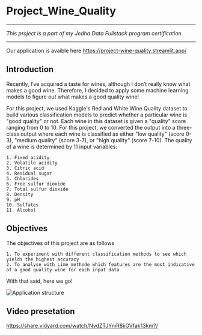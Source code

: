 # Project_Wine_Quality
-----------------------------------------------------------------------------------------------------------------------------

*This project is a part of my Jedha Data Fullstack program certification*

-----------------------------------------------------------------------------------------------------------------------------


Our application is avaible here https://project-wine-quality.streamlit.app/

## Introduction

Recently, I’ve acquired a taste for wines, although I don’t really know what makes a good wine. Therefore, I decided to apply some machine learning models to figure out what makes a good quality wine!

For this project, we used Kaggle's Red and White Wine Quality dataset to build various classification models to predict whether a particular wine is "good quality" or not. Each wine in this dataset is given a "quality" score ranging from 0 to 10. For this project, we converted the output into a three-class output where each wine is classified as either "low quality" (score 0-3), "medium quality" (score 3-7), or "high quality" (score 7-10). The quality of a wine is determined by 11 input variables:

    1. Fixed acidity
    2. Volatile acidity
    3. Citric acid
    4. Residual sugar
    5. Chlorides
    6. Free sulfur dioxide
    7. Total sulfur dioxide
    8. Density
    9. pH
    10. Sulfates
    11. Alcohol

## Objectives

The objectives of this project are as follows

    1. To experiment with different classification methods to see which yields the highest accuracy
    2. To analyse with Lime methode which features are the most indicative of a good quality wine for each input data

With that said, here we go!


![Application structure](https://github.com/KamilaCatoire/Project_Wine_Quality/assets/117351364/7a6e08fe-de4d-4213-a483-2e669b391a81)


## Video presetation

https://share.vidyard.com/watch/NvdZTJYniR8iiGVfak13km?/
